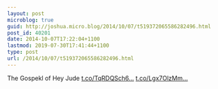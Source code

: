 ```yaml
---
layout: post
microblog: true
guid: http://joshua.micro.blog/2014/10/07/t519372065586282496.html
post_id: 40201
date: 2014-10-07T17:22:04+1100
lastmod: 2019-07-30T17:41:44+1100
type: post
url: /2014/10/07/t519372065586282496.html
---
```

The Gospekl of Hey Jude [t.co/TqRDQSch6...](http://t.co/TqRDQSch6F) [t.co/Lgx7OlzMm...](http://t.co/Lgx7OlzMml)

